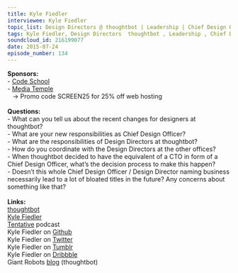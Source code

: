 ```yaml
--- 
title: Kyle Fiedler
interviewee: Kyle Fiedler
topic_list: Design Directors @ thoughtbot | Leadership | Chief Design Officer responsibilities | Fulfilled & happy | Flat hierarchy | Coordinating Design Directors | Titles | Feedback
tags: Kyle Fiedler, Design Directors  thoughtbot , Leadership , Chief Design Officer responsibilities , Fulfilled  happy , Flat hierarchy , Coordinating Design Directors , Titles , Feedback
soundcloud_id: 216199077
date: 2015-07-24
episode_number: 134
---
```

 
<p class="show_notes_display"><b>Sponsors:<br></b>- <a rel="nofollow" target="_blank" href="https://www.codeschool.com/betweenscreens">Code School</a><b><br></b>- <a rel="nofollow" target="_blank" href="http://mediatemple.net/?utm_source=BetweenScreens&amp;utm_medium=podcast&amp;utm_campaign=SCREEN25">Media Temple</a><b><br></b>   -&gt; Promo code SCREEN25 for 25% off web hosting<br><b><br>Questions:</b><br>- What can you tell us about the recent changes for designers at thoughtbot?<br>- What are your new responsibilities as Chief Design Officer?<br>- What are the responsibilities of Design Directors at thoughtbot?<br>- How do you coordinate with the Design Directors at the other offices?<br>- When thoughtbot decided to have the equivalent of a CTO in form of a Chief Design Officer, what’s the decision process to make this happen?<br>- Doesn’t this whole Chief Design Officer / Design Director naming business necessarily lead to a lot of bloated titles in the future? Any concerns about something like that?<br><br><b>Links:</b><br><a rel="nofollow" target="_blank" href="https://thoughtbot.com/">thoughtbot</a><br><a rel="nofollow" target="_blank" href="http://kylefiedler.com/">Kyle Fiedler</a><br><a rel="nofollow" target="_blank" href="http://tentative.fm/">Tentative</a> podcast<br>Kyle Fiedler on <a rel="nofollow" target="_blank" href="https://github.com/kylefiedler">Github</a><br>Kyle Fiedler on <a rel="nofollow" target="_blank" href="https://twitter.com/kylefiedler">Twitter</a><br>Kyle Fiedler on <a rel="nofollow" target="_blank" href="http://ephemera.kylefiedler.com/">Tumblr</a><br>Kyle Fiedler on <a rel="nofollow" target="_blank" href="https://dribbble.com/kylefiedler">Dribbble</a><br>Giant Robots <a rel="nofollow" target="_blank" href="https://robots.thoughtbot.com/">blog</a> (thoughtbot)<br></p>
